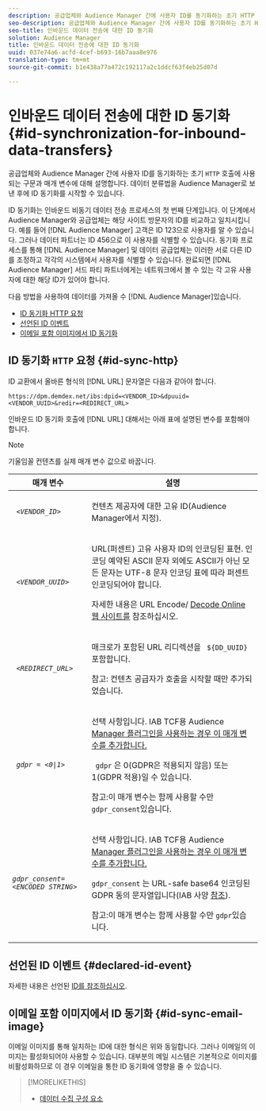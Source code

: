```yaml
---
description: 공급업체와 Audience Manager 간에 사용자 ID를 동기화하는 초기 HTTP 호출에 사용되는 구문과 매개 변수에 대해 설명합니다. 데이터 분류법을 Audience Manager로 보낸 후에 ID 동기화를 시작할 수 있습니다.
seo-description: 공급업체와 Audience Manager 간에 사용자 ID를 동기화하는 초기 HTTP 호출에 사용되는 구문과 매개 변수에 대해 설명합니다. 데이터 분류법을 Audience Manager로 보낸 후에 ID 동기화를 시작할 수 있습니다.
seo-title: 인바운드 데이터 전송에 대한 ID 동기화
solution: Audience Manager
title: 인바운드 데이터 전송에 대한 ID 동기화
uuid: 037e74a6-acfd-4cef-b693-16b7aaa8e976
translation-type: tm+mt
source-git-commit: b1e438a77a472c192117a2c1ddcf63f4eb25d07d

---
```



# 인바운드 데이터 전송에 대한 ID 동기화{#id-synchronization-for-inbound-data-transfers}

공급업체와 Audience Manager 간에 사용자 ID를 동기화하는 초기 `HTTP` 호출에 사용되는 구문과 매개 변수에 대해 설명합니다. 데이터 분류법을 Audience Manager로 보낸 후에 ID 동기화를 시작할 수 있습니다.

<!-- c_id_sync_in.xml -->

ID 동기화는 인바운드 비동기 데이터 전송 프로세스의 첫 번째 단계입니다. 이 단계에서 Audience Manager와 공급업체는 해당 사이트 방문자의 ID를 비교하고 일치시킵니다. 예를 들어 [!DNL Audience Manager] 고객은 ID 123으로 사용자를 알 수 있습니다. 그러나 데이터 파트너는 ID 456으로 이 사용자를 식별할 수 있습니다. 동기화 프로세스를 통해 [!DNL Audience Manager] 및 데이터 공급업체는 이러한 서로 다른 ID를 조정하고 각각의 시스템에서 사용자를 식별할 수 있습니다. 완료되면 [!DNL Audience Manager] 서드 파티 파트너에게는 네트워크에서 볼 수 있는 각 고유 사용자에 대한 해당 ID가 있어야 합니다.

다음 방법을 사용하여 데이터를 가져올 수 [!DNL Audience Manager]있습니다.

* [ID 동기화 HTTP 요청](../../../integration/sending-audience-data/batch-data-transfer-explained/id-sync-http.md#id-sync-http)
* [선언된 ID 이벤트](../../../integration/sending-audience-data/batch-data-transfer-explained/id-sync-http.md#declared-id-event)
* [이메일 포함 이미지에서 ID 동기화](../../../integration/sending-audience-data/batch-data-transfer-explained/id-sync-http.md#id-sync-email-image)

## ID 동기화 `HTTP` 요청 {#id-sync-http}

ID 교환에서 올바른 형식의 [!DNL URL] 문자열은 다음과 같아야 합니다.

```
https://dpm.demdex.net/ibs:dpid=<VENDOR_ID>&dpuuid=<VENDOR_UUID>&redir=<REDIRECT_URL>
```

인바운드 ID 동기화 호출에 [!DNL URL] 대해서는 아래 표에 설명된 변수를 포함해야 합니다.

>[!NOTE]
>
>기울임꼴 컨텐츠를 실제 매개 변수 값으로 바꿉니다.

<table id="table_EB9F4246E2A34ABB8ED06EA458EB186F"> 
 <thead> 
  <tr> 
   <th colname="col1" class="entry"> 매개 변수 </th> 
   <th colname="col2" class="entry"> 설명 </th> 
  </tr> 
 </thead>
 <tbody> 
  <tr> 
   <td colname="col1"> <code> <i>&lt;VENDOR_ID&gt;</i> </code> </td> 
   <td colname="col2"> <p>컨텐츠 제공자에 대한 고유 ID(Audience Manager에서 <span class="keyword"> 지정</span>). </p> </td> 
  </tr> 
  <tr> 
   <td colname="col1"> <code> <i>&lt;VENDOR_UUID&gt;</i> </code> </td> 
   <td colname="col2"> <p>URL(퍼센트) 고유 사용자 ID의 인코딩된 표현. 인코딩 예약된 ASCII 문자 외에도 ASCII가 아닌 모든 문자는 UTF-8 문자 인코딩 표에 따라 퍼센트 인코딩되어야 합니다. </p> <p>자세한 내용은 URL Encode/ <a href="https://www.url-encode-decode.com" format="http" scope="external"> Decode Online 웹 사이트를</a> 참조하십시오. </p> </td> 
  </tr> 
  <tr> 
   <td colname="col1"> <code> <i>&lt;REDIRECT_URL&gt;</i> </code> </td> 
   <td colname="col2"> <p>매크로가 포함된 URL 리디렉션을 <code> ${DD_UUID}</code> 포함합니다. </p> <p>참고: 컨텐츠 공급자가 호출을 시작할 때만 추가되었습니다. </p> </td> 
  </tr> 
  <tr> 
   <td colname="col1"> <code> <i>gdpr = &lt;0|1&gt;</i> </code> </td> 
   <td colname="col2"> <p>선택 사항입니다. IAB TCF용 Audience <a href="../../../overview/data-security-and-privacy/aam-iab-plugin.md">Manager 플러그인을 사용하는 경우 이 매개 변수를 추가합니다.</a></p> <p><code> gdpr</code> 은 0(GDPR은 적용되지 않음) 또는 1(GDPR 적용)일 수 있습니다. </p> <p> <b></b> 참고:이 매개 변수는 함께 사용할 수만 <code>gdpr_consent</code>있습니다.</p></td> 
  </tr> 
  <tr> 
   <td colname="col1"> <code><i>gdpr_consent=&lt;ENCODED STRING&gt;</i> </code> </td> 
   <td colname="col2"> <p>선택 사항입니다. IAB TCF용 Audience <a href="../../../overview/data-security-and-privacy/aam-iab-plugin.md">Manager 플러그인을 사용하는 경우 이 매개 변수를 추가합니다.</a></p> <p><code>gdpr_consent</code> 는 URL-safe base64 인코딩된 GDPR 동의 문자열입니다(IAB 사양 <a href="https://github.com/InteractiveAdvertisingBureau/GDPR-Transparency-and-Consent-Framework/blob/master/URL-based%20Consent%20Passing_%20Framework%20Guidance.md#specifications" format="http" scope="external"> 참조</a>). </p> <p> <b></b> 참고:이 매개 변수는 함께 사용할 수만 <code>gdpr</code>있습니다.</p> </td> 
  </tr> 
 </tbody> 
</table>

## 선언된 ID 이벤트 {#declared-id-event}

자세한 내용은 선언된 [ID를 참조하십시오](../../../features/declared-ids.md).

## 이메일 포함 이미지에서 ID 동기화 {#id-sync-email-image}

이메일 이미지를 통해 일치하는 ID에 대한 형식은 위와 동일합니다. 그러나 이메일의 이미지는 활성화되어야 사용할 수 있습니다. 대부분의 메일 시스템은 기본적으로 이미지를 비활성화하므로 이 경우 이메일을 통한 ID 동기화에 영향을 줄 수 있습니다.

>[!MORELIKETHIS]
>
>* [데이터 수집 구성 요소](../../../reference/system-components/components-data-collection.md)

